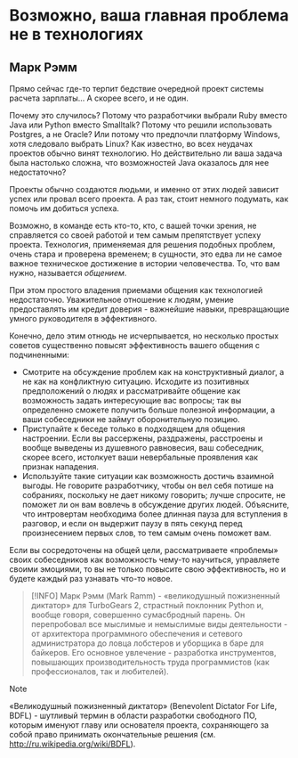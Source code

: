 # Возможно, ваша главная проблема не в технологиях
## Марк Рэмм
Прямо сейчас где-то терпит бедствие очередной проект системы расчета 
зарплаты... А скорее всего, и не один.

Почему это случилось? Потому что разработчики выбрали Ruby вместо Java
или Python вместо Smalltalk? Потому что решили использовать Postgres,
а не Oracle? Или потому что предпочли платформу Windows, хотя 
следовало выбрать Linux? Как известно, во всех неудачах проектов обычно винят
технологию. Но действительно ли ваша задача была настолько сложна, что
возможностей Java оказалось для нее недостаточно?

Проекты обычно создаются людьми, и именно от этих людей зависит успех
или провал всего проекта. А раз так, стоит немного подумать, как помочь им
добиться успеха.

Возможно, в команде есть кто-то, кто, с вашей точки зрения, не 
справляется со своей работой и тем самым препятствует успеху проекта. 
Технология, применяемая для решения подобных проблем, очень стара и проверена
временем; в сущности, это едва ли не самое важное техническое достижение
в истории человечества. То, что вам нужно, называется *общением*.

При этом простого владения приемами общения как технологией 
недостаточно. Уважительное отношение к людям, умение предоставлять им кредит
доверия - важнейшие навыки, превращающие умного руководителя в 
эффективного.

Конечно, дело этим отнюдь не исчерпывается, но несколько простых советов
существенно повысят эффективность вашего общения с подчиненными:
- Смотрите на обсуждение проблем как на конструктивный диалог, а не как на конфликтную ситуацию. Исходите из позитивных предположений о людях и рассматривайте общение как возможность задать интересующие вас вопросы; так вы определенно сможете получить больше полезной информации, а ваши собеседники не займут оборонительную позицию.
- Приступайте к беседе только в подходящем для общения настроении. Если вы рассержены, раздражены, расстроены и вообще выведены из душевного равновесия, ваш собеседник, скорее всего, истолкует ваши невербальные проявления как признак нападения.
- Используйте такие ситуации как возможность достичь взаимной выгоды. Не говорите разработчику, чтобы он вел себя потише на собраниях, поскольку не дает никому говорить; лучше спросите, не поможет ли он вам вовлечь в обсуждение других людей. Объясните, что интровертам необходима более длинная пауза для вступления в разговор, и если он выдержит паузу в пять секунд перед произнесением первых слов, то тем самым очень поможет вам.

Если вы сосредоточены на общей цели, рассматриваете «проблемы» своих
собеседников как возможность чему-то научиться, управляете своими 
эмоциями, то вы не только повысите свою эффективность, но и будете каждый
раз узнавать что-то новое.

> [!INFO]
> Марк Рэмм (Mark Ramm) - «великодушный пожизненный диктатор» для TurboGears 2, страстный поклонник Python и, вообще говоря, совершенно сумасбродный парень. Он перепробовал все мыслимые и немыслимые виды деятельности - от архитектора программного обеспечения и сетевого администратора до ловца лобстеров и уборщика в баре для байкеров. Его основное увлечение - разработка инструментов, повышающих производительность труда программистов (как профессионалов, так и любителей).

> [!NOTE]
> «Великодушный пожизненный диктатор» (Benevolent Dictator For Life, BDFL) - шутливый термин в области разработки свободного ПО, которым именуют главу или основателя проекта, сохраняющего за собой право принимать окончательные решения (см. http://ru.wikipedia.org/wiki/BDFL).